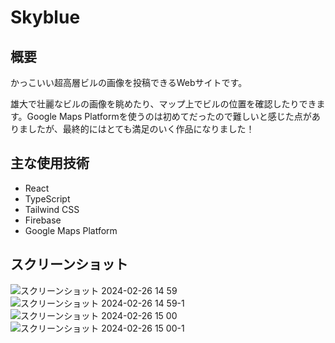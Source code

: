 # Skyblue
## 概要
かっこいい超高層ビルの画像を投稿できるWebサイトです。

雄大で壮麗なビルの画像を眺めたり、マップ上でビルの位置を確認したりできます。Google Maps Platformを使うのは初めてだったので難しいと感じた点がありましたが、最終的にはとても満足のいく作品になりました！

## 主な使用技術
- React
- TypeScript
- Tailwind CSS
- Firebase
- Google Maps Platform

## スクリーンショット
![スクリーンショット 2024-02-26 14 59](https://github.com/FNYukii/Skyblue/assets/65577595/9e2f5c54-22f0-49fe-87e1-f8c621fb9ba5)
![スクリーンショット 2024-02-26 14 59-1](https://github.com/FNYukii/Skyblue/assets/65577595/1a060feb-80f3-44fb-8ee3-70ec4f05a727)
![スクリーンショット 2024-02-26 15 00](https://github.com/FNYukii/Skyblue/assets/65577595/a54f3fa4-6fcd-4941-848a-4afe3f62ff66)
![スクリーンショット 2024-02-26 15 00-1](https://github.com/FNYukii/Skyblue/assets/65577595/feec8673-6d4b-4665-b7d4-347e7b2b34ea)

